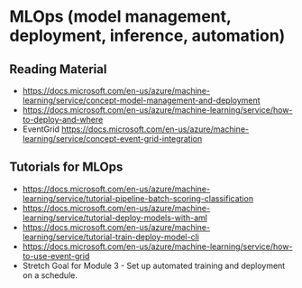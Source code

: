 # MLOps (model management, deployment, inference, automation)

## Reading Material
- https://docs.microsoft.com/en-us/azure/machine-learning/service/concept-model-management-and-deployment
- https://docs.microsoft.com/en-us/azure/machine-learning/service/how-to-deploy-and-where
- EventGrid https://docs.microsoft.com/en-us/azure/machine-learning/service/concept-event-grid-integration

## Tutorials for MLOps
- https://docs.microsoft.com/en-us/azure/machine-learning/service/tutorial-pipeline-batch-scoring-classification
- https://docs.microsoft.com/en-us/azure/machine-learning/service/tutorial-deploy-models-with-aml
- https://docs.microsoft.com/en-us/azure/machine-learning/service/tutorial-train-deploy-model-cli
- https://docs.microsoft.com/en-us/azure/machine-learning/service/how-to-use-event-grid
- Stretch Goal for Module 3 - Set up automated training and deployment on a schedule. 
